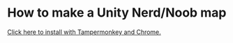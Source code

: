 # How to make a Unity Nerd/Noob map

[Click here to install with Tampermonkey and Chrome.](https://github.com/echandler/Geoguessr-Unity-Script-Fork/raw/main/Nerd-Noob%20Map%20Making%20Script/unityNerdScript.user.js)


